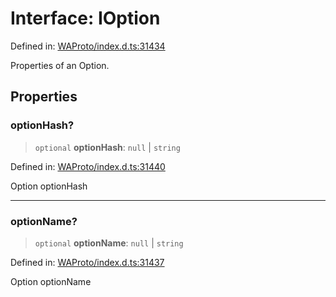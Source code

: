 # Interface: IOption

Defined in: [WAProto/index.d.ts:31434](https://github.com/Fokusdotid/bail/blob/8b525f9ebcc20cb9acd0f880b6ad58976e38b117/WAProto/index.d.ts#L31434)

Properties of an Option.

## Properties

### optionHash?

> `optional` **optionHash**: `null` \| `string`

Defined in: [WAProto/index.d.ts:31440](https://github.com/Fokusdotid/bail/blob/8b525f9ebcc20cb9acd0f880b6ad58976e38b117/WAProto/index.d.ts#L31440)

Option optionHash

***

### optionName?

> `optional` **optionName**: `null` \| `string`

Defined in: [WAProto/index.d.ts:31437](https://github.com/Fokusdotid/bail/blob/8b525f9ebcc20cb9acd0f880b6ad58976e38b117/WAProto/index.d.ts#L31437)

Option optionName
